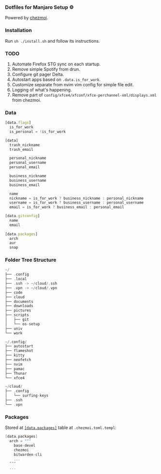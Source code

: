 ### Dotfiles for Manjaro Setup :gear:

Powered by [chezmoi](https://github.com/twpayne/chezmoi).

### Installation

Run `sh ./install.sh` and follow its instructions.

### TODO
1. Automate Firefox STG sync on each startup.
2. Remove simple Spotify from drun.
3. Configure git pager Delta.
4. Autostart apps based on `.data.is_for_work`.
5. Customize separate from nvim vim config for simple file edit.
6. Logging of what's happening.
7. Remove part of `config/xfce4/xfconf/xfce-perchannel-xml/displays.xml` from chezmoi.

### Data
```js
[data.flags]
  is_for_work
  is_personal = !is_for_work

[data]
  trash_nickname
  trash_email

  personal_nickname
  personal_username
  personal_email

  business_nickname
  business_username
  business_email

  name
  nickname = is_for_work ? business_nickname : personal_nickname
  username = is_for_work ? business_username : personal_username
  email = is_for_work ? business_email : personal_email

[data.gitconfig]
  name
  email
 
[data.packages]
  arch
  aur
  snap
```

### Folder Tree Structure

```go
~/  
├── .config  
├── .local  
├── .ssh -> ~/cloud/.ssh  
├── .vpn -> ~/cloud/.vpn  
├── code  
├── cloud  
├── documents  
├── downloads  
├── pictures  
├── scripts  
│   ├── git  
│   └── os-setup  
├── univ  
└── work  

~/.config/  
├── autostart  
├── flameshot  
├── kitty  
├── neofetch  
├── nvim  
├── pamac  
├── Thunar  
└── xfce4  

~/cloud/  
├── .config  
│   └── surfing-keys  
├── .ssh  
└── .vpn  
```

### Packages

Stored at [`[data.packages]`](https://github.com/edvein-rin/dotfiles/blob/main/home/.chezmoi.toml.tmpl#L23) table at `.chezmoi.toml.templ`:
```go
[data.packages]
  arch = """
    base-devel
    chezmoi
    bitwarden-cli
    ...
  """
  ...
```
